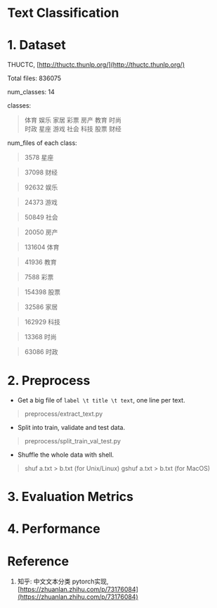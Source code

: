 # Text Classification

# 1. Dataset

THUCTC, [http://thuctc.thunlp.org/](http://thuctc.thunlp.org/)

Total files: 836075

num_classes: 14

classes:

> 体育   娱乐   家居   彩票   房产   教育   时尚   
> 时政   星座   游戏   社会   科技   股票   财经

num_files of each class: 

>3578 星座

>37098 财经

>92632 娱乐

>24373 游戏

>50849 社会

>20050 房产

>131604 体育

>41936 教育

>7588 彩票

>154398 股票

>32586 家居

>162929 科技

>13368 时尚

>63086 时政

# 2. Preprocess

+ Get a big file of `label \t title \t text`, one line per text.

> preprocess/extract_text.py 

+ Split into train, validate and test data.

> preprocess/split_train_val_test.py
   
+ Shuffle the whole data with shell.

> shuf a.txt > b.txt (for Unix/Linux)
> gshuf a.txt > b.txt (for MacOS)



# 3. Evaluation Metrics

# 4. Performance

# Reference

1. 知乎: 中文文本分类 pytorch实现, [https://zhuanlan.zhihu.com/p/73176084](https://zhuanlan.zhihu.com/p/73176084)